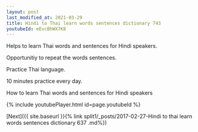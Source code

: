 ```yaml
---
layout: post
last_modified_at: 2021-03-29
title: Hindi to Thai learn words sentences dictionary 743 
youtubeId: eEvcBhWX7K8
---
```

 
 
Helps to learn Thai words and sentences for Hindi speakers.

Opportunitiy to repeat the words sentences. 

Practice Thai language. 
 
10 minutes practice every day. 
 
How to learn Thai words and sentences for Hindi speakers 
 
{% include youtubePlayer.html id=page.youtubeId %}
 
 
[Next]({{ site.baseurl }}{% link  split1/_posts/2017-02-27-Hindi to thai learn words sentences dictionary 637 .md%})
 
